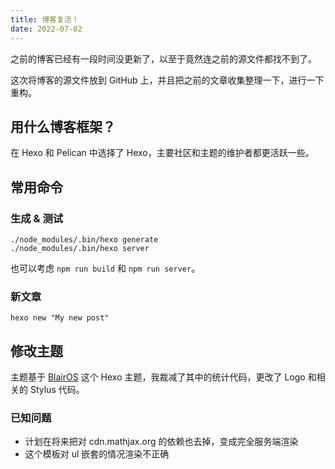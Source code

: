 ```yaml
---
title: 博客复活！
date: 2022-07-02
---
```


之前的博客已经有一段时间没更新了，以至于竟然连之前的源文件都找不到了。

这次将博客的源文件放到 GitHub 上，并且把之前的文章收集整理一下，进行一下重构。

## 用什么博客框架？

在 Hexo 和 Pelican 中选择了 Hexo，主要社区和主题的维护者都更活跃一些。

## 常用命令

### 生成 & 测试

```
./node_modules/.bin/hexo generate
./node_modules/.bin/hexo server
```

也可以考虑 `npm run build` 和 `npm run server`。

### 新文章

`hexo new "My new post"`

## 修改主题

主题基于 [BlairOS](https://github.com/52binge/hexo-theme-blairos) 这个 Hexo 主题，我裁减了其中的统计代码，更改了 Logo 和相关的 Stylus 代码。

### 已知问题

- 计划在将来把对 cdn.mathjax.org 的依赖也去掉，变成完全服务端渲染
- 这个模板对 ul 嵌套的情况渲染不正确
